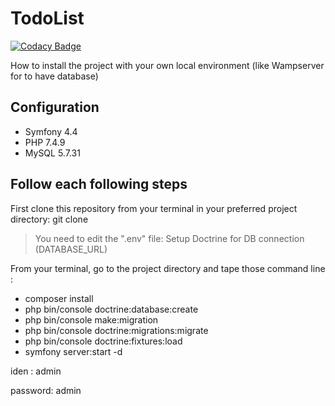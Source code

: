 # TodoList

[![Codacy Badge](https://app.codacy.com/project/badge/Grade/b5a42a9b67444876a17443b2d621d7ab)](https://www.codacy.com/gh/Jpetitgas/TodoList/dashboard?utm_source=github.com&amp;utm_medium=referral&amp;utm_content=Jpetitgas/TodoList&amp;utm_campaign=Badge_Grade)

How to install the project with your own local environment (like Wampserver for to have database)

## Configuration

* Symfony 4.4
* PHP 7.4.9
* MySQL 5.7.31

## Follow each following steps

First clone this repository from your terminal in your preferred project directory: git clone
> You need to edit the ".env" file:
> Setup Doctrine for DB connection (DATABASE_URL)

From your terminal, go to the project directory and tape those command line :

* composer install
* php bin/console doctrine:database:create
* php bin/console make:migration
* php bin/console doctrine:migrations:migrate
* php bin/console doctrine:fixtures:load
* symfony server:start -d

iden : admin

password: admin
